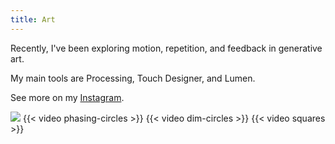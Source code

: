 ```yaml
---
title: Art
---
```


Recently, I've been exploring motion, repetition, and feedback in generative art.

My main tools are Processing, Touch Designer, and Lumen.

See more on my [Instagram](https://instagram.com/city.lizard).

![](/images/drip.png)
{{< video phasing-circles >}}
{{< video dim-circles >}}
{{< video squares >}}
